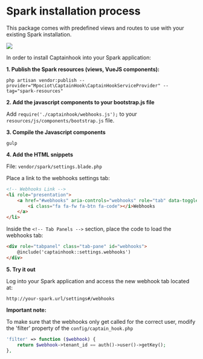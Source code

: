 # Spark installation process

This package comes with predefined views and routes to use with your existing Spark installation.

<img src="http://marcelpociot.com/user/pages/about/listing.png" />

In order to install Captainhook into your Spark application:

**1. Publish the Spark resources (views, VueJS components):**

`php artisan vendor:publish --provider="Mpociot\CaptainHook\CaptainHookServiceProvider" --tag="spark-resources"`

**2. Add the javascript components to your bootstrap.js file**

Add `require('./captainhook/webhooks.js');` to your `resources/js/components/bootstrap.js` file.

**3. Compile the Javascript components**

`gulp`

**4. Add the HTML snippets**

File: `vendor/spark/settings.blade.php`

Place a link to the webhooks settings tab:

```html
<!-- Webhooks Link -->
<li role="presentation">
    <a href="#webhooks" aria-controls="webhooks" role="tab" data-toggle="tab">
        <i class="fa fa-fw fa-btn fa-code"></i>Webhooks
    </a>
</li>
```

Inside the `<!-- Tab Panels -->` section, place the code to load the webhooks tab:

```html
<div role="tabpanel" class="tab-pane" id="webhooks">
    @include('captainhook::settings.webhooks')
</div>
```

**5. Try it out**

Log into your Spark application and access the new webhook tab located at:

`http://your-spark.url/settings#/webhooks`

**Important note:**

To make sure that the webhooks only get called for the correct user, modify the 'filter' property of the `config/captain_hook.php`

```php
'filter' => function ($webhook) {
    return $webhook->tenant_id == auth()->user()->getKey();
},
```
